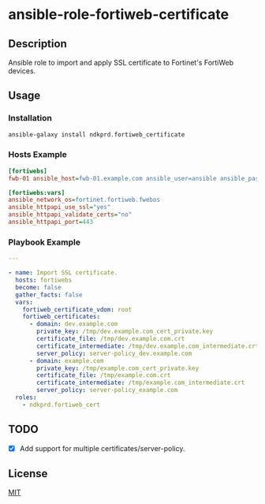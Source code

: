 # ansible-role-fortiweb-certificate

## Description

Ansible role to import and apply SSL certificate to Fortinet's FortiWeb devices.

## Usage

### Installation

```bash
ansible-galaxy install ndkprd.fortiweb_certificate
```

### Hosts Example

```ini
[fortiwebs]
fwb-01 ansible_host=fwb-01.example.com ansible_user=ansible ansible_password=supersecretpassword

[fortiwebs:vars]
ansible_network_os=fortinet.fortiweb.fwebos
ansible_httpapi_use_ssl="yes"
ansible_httpapi_validate_certs="no"
ansible_httpapi_port=443
```

### Playbook Example

```yaml
---

- name: Import SSL certificate.
  hosts: fortiwebs
  become: false
  gather_facts: false
  vars:
    fortiweb_certificate_vdom: root
    fortiweb_certificates:
      - domain: dev.example.com
        private_key: /tmp/dev.example.com_cert_private.key
        certificate_file: /tmp/dev.example.com.crt
        certificate_intermediate: /tmp/dev.example.com_intermediate.crt
        server_policy: server-policy_dev.example.com
      - domain: example.com
        private_key: /tmp/example.com_cert_private.key
        certificate_file: /tmp/example.com.crt
        certificate_intermediate: /tmp/example.com_intermediate.crt
        server_policy: server-policy_example.com
  roles:
    - ndkprd.fortiweb_cert

```

## TODO

- [x] Add support for multiple certificates/server-policy.

## License

[MIT](./LICENSE)
